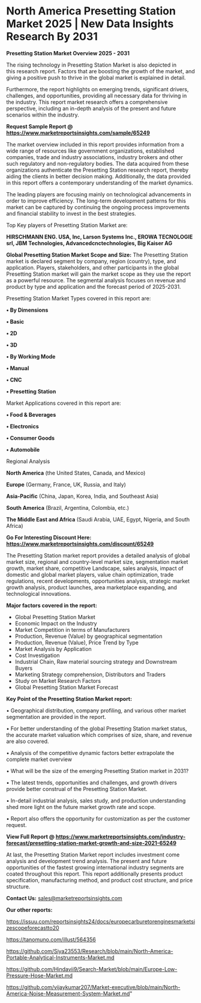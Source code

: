 # North America Presetting Station Market 2025 | New Data Insights Research By 2031

<Strong> Presetting Station Market Overview 2025 - 2031</strong>

The rising technology in Presetting Station Market is also depicted in this research report. Factors that are boosting the growth of the market, and giving a positive push to thrive in the global market is explained in detail.

Furthermore, the report highlights on emerging trends, significant drivers, challenges, and opportunities, providing all necessary data for thriving in the industry. This report market research offers a comprehensive perspective, including an in-depth analysis of the present and future scenarios within the industry.

<strong>Request Sample Report @ <a href=https://www.marketreportsinsights.com/sample/65249>https://www.marketreportsinsights.com/sample/65249</a></strong>

The market overview included in this report provides information from a wide range of resources like government organizations, established companies, trade and industry associations, industry brokers and other such regulatory and non-regulatory bodies. The data acquired from these organizations authenticate the Presetting Station research report, thereby aiding the clients in better decision making. Additionally, the data provided in this report offers a contemporary understanding of the market dynamics.

The leading players are focusing mainly on technological advancements in order to improve efficiency. The long-term development patterns for this market can be captured by continuing the ongoing process improvements and financial stability to invest in the best strategies.

Top Key players of Presetting Station Market are:

<strong>HIRSCHMANN ENG. USA, Inc, Larson Systems Inc., EROWA TECNOLOGIE srl, JBM Technologies, Advancedcnctechnologies, Big Kaiser AG</strong>

<strong><b>Global Presetting Station Market Scope and Size:</b></strong>
The Presetting Station market is declared segment by company, region (country), type, and application. Players, stakeholders, and other participants in the global Presetting Station market will gain the market scope as they use the report as a powerful resource. The segmental analysis focuses on revenue and product by type and application and the forecast period of 2025-2031.

Presetting Station Market Types covered in this report are:

<strong>• By Dimensions

• Basic

• 2D

• 3D

• By Working Mode

• Manual

• CNC

• Presetting Station</strong>

Market Applications covered in this report are:

<strong>• Food & Beverages

• Electronics

• Consumer Goods

• Automobile</strong> 

Regional Analysis

<strong>North America</strong> (the United States, Canada, and Mexico)

<strong>Europe</strong> (Germany, France, UK, Russia, and Italy)

<strong>Asia-Pacific</strong> (China, Japan, Korea, India, and Southeast Asia)

<strong>South America</strong> (Brazil, Argentina, Colombia, etc.)

<strong>The Middle East and Africa</strong> (Saudi Arabia, UAE, Egypt, Nigeria, and South Africa)

<strong>Go For Interesting Discount Here: <a href=https://www.marketreportsinsights.com/discount/65249>https://www.marketreportsinsights.com/discount/65249</a></strong>

The Presetting Station market report provides a detailed analysis of global market size, regional and country-level market size, segmentation market growth, market share, competitive Landscape, sales analysis, impact of domestic and global market players, value chain optimization, trade regulations, recent developments, opportunities analysis, strategic market growth analysis, product launches, area marketplace expanding, and technological innovations.

<strong><b>Major factors covered in the report:</b></strong>
<ul>
  <li>Global Presetting Station Market </li>
  <li>Economic Impact on the Industry</li>
  <li>Market Competition in terms of Manufacturers</li>
  <li>Production, Revenue (Value) by geographical segmentation</li>
  <li>Production, Revenue (Value), Price Trend by Type</li>
  <li>Market Analysis by Application</li>
  <li>Cost Investigation</li>
  <li>Industrial Chain, Raw material sourcing strategy and Downstream Buyers</li>
  <li>Marketing Strategy comprehension, Distributors and Traders</li>
  <li>Study on Market Research Factors</li>
  <li>Global Presetting Station Market Forecast</li>
</ul>

<strong><b>Key Point of the Presetting Station Market report:</b></strong>

• Geographical distribution, company profiling, and various other market segmentation are provided in the report.

• For better understanding of the global Presetting Station market status, the accurate market valuation which comprises of size, share, and revenue are also covered.

• Analysis of the competitive dynamic factors better extrapolate the complete market overview

• What will be the size of the emerging Presetting Station market in 2031?

• The latest trends, opportunities and challenges, and growth drivers provide better construal of the Presetting Station Market.

• In-detail industrial analysis, sales study, and production understanding shed more light on the future market growth rate and scope.

• Report also offers the opportunity for customization as per the customer request.

<strong><b>View Full Report @ <a href=https://www.marketreportsinsights.com/industry-forecast/presetting-station-market-growth-and-size-2021-65249>https://www.marketreportsinsights.com/industry-forecast/presetting-station-market-growth-and-size-2021-65249</a></b></strong>


At last, the Presetting Station Market report includes investment come analysis and development trend analysis. The present and future opportunities of the fastest growing international industry segments are coated throughout this report. This report additionally presents product specification, manufacturing method, and product cost structure, and price structure.

<strong>Contact Us:</strong>
sales@marketreportsinsights.com

<strong>Our other reports:</strong>

<a href=https://issuu.com/reportsinsights24/docs/europecarburetorenginesmarketsizescopeforecastto20>https://issuu.com/reportsinsights24/docs/europecarburetorenginesmarketsizescopeforecastto20</a>

<a href=https://tanomuno.com/illust/564356>https://tanomuno.com/illust/564356</a>

<a href=https://github.com/Siya23553/Research/blob/main/North-America-Portable-Analytical-Instruments-Market.md>https://github.com/Siya23553/Research/blob/main/North-America-Portable-Analytical-Instruments-Market.md</a>

<a href=https://github.com/Hindavii9/Search-Market/blob/main/Europe-Low-Pressure-Hose-Market.md>https://github.com/Hindavii9/Search-Market/blob/main/Europe-Low-Pressure-Hose-Market.md</a>

<a href=https://github.com/vijaykumar207/Market-executive/blob/main/North-America-Noise-Measurement-System-Market.md>https://github.com/vijaykumar207/Market-executive/blob/main/North-America-Noise-Measurement-System-Market.md</a>"
